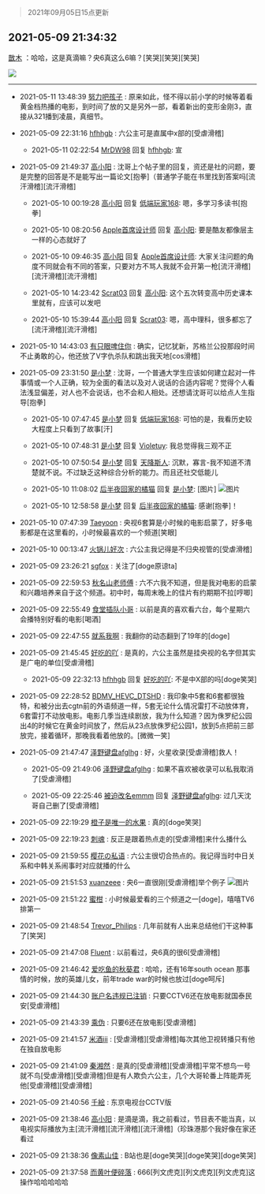 > 2021年09月05日15点更新
<link rel="stylesheet" href="https://cdn.jsdelivr.net/gh/taotie6/sampleJSON@main/css/photo_show.css">


 ## 2021-05-09 21:34:32 

 [㪚木](https://www.coolapk.com/feed/26871673?shareKey=YmY2NDBiZjU0MTA1NjEzMTc3ZjM~) ：哈哈，这是真滴嘛？央6真这么6嘛？[笑哭][笑哭][笑哭] 

<div class="album">
<img class="img-item" src="https://image.coolapk.com/feed/2021/0509/21/1081091_04216aa6_7266_4466@600x5727.jpeg" />
</div>

 ------- 

- 2021-05-11 13:48:39 [努力吧孩子](uid=1392654) : 原来如此，怪不得以前小学的时候等着看黄金档热播的电影，到时间了放的又是另外一部，看着新出的变形金刚3，直接从321播到凌晨，真细节。 

- 2021-05-09 22:31:16 [hfhhgb](uid=3145393) : 六公主可是直属中x部的[受虐滑稽] 

    - 2021-05-11 02:22:54 [MrDW98](uid=2940617) 回复 [hfhhgb](uid=3145393): 宣 

- 2021-05-09 21:49:37 [高小阳](uid=3558245) : 沈哥上个帖子里的回复，资还是社的问题，要是完整的回答是不是能写出一篇论文[抱拳]（普通学子能在书里找到答案吗[流汗滑稽][流汗滑稽] 

    - 2021-05-10 00:19:28 [高小阳](uid=3558245) 回复 [低端玩家168](uid=3759433): 嗯，多学习多读书[抱拳] 

    - 2021-05-10 08:20:56 [Apple首席设计师](uid=1550816) 回复 [高小阳](uid=3558245): 要是酷友都像层主一样的心态就好了 

    - 2021-05-10 09:46:35 [高小阳](uid=3558245) 回复 [Apple首席设计师](uid=1550816): 大家关注问题的角度不同就会有不同的答案，只要对方不骂人我就不会开第一枪[流汗滑稽][流汗滑稽][流汗滑稽] 

    - 2021-05-10 14:23:42 [Scrat03](uid=1896619) 回复 [高小阳](uid=3558245): 这个五次转变高中历史课本里就有，应该可以发吧 

    - 2021-05-10 15:39:44 [高小阳](uid=3558245) 回复 [Scrat03](uid=1896619): 嗯，高中理科，很多都忘了[流汗滑稽][流汗滑稽] 

- 2021-05-10 14:43:03 [有只眼啤住你](uid=4226102) : 确实，记忆犹新，苏格兰公投那段时间不止勇敢的心，他还放了V字仇杀队和跳出我天地[cos滑稽] 

- 2021-05-09 23:31:50 [是小梦](uid=1073638) : 沈哥，一个普通大学生应该如何建立起对一件事情或一个人正确，较为全面的看法以及对人说话的合适内容呢？觉得个人看法浅显偏差，对人也不会说话，也不会和人相处。还想请沈哥可以给点人生指导[抱拳] 

    - 2021-05-10 07:47:45 [是小梦](uid=1073638) 回复 [低端玩家168](uid=3759433): 可怕的是，我看历史较大程度上只看到了故事[汗] 

    - 2021-05-10 07:48:31 [是小梦](uid=1073638) 回复 [Violetuy](uid=1912222): 我总觉得我三观不正 

    - 2021-05-10 07:50:54 [是小梦](uid=1073638) 回复 [天降斯人](uid=3432732): 沉默，寡言-我不知道不清楚就不说。不过缺乏这种综合分析的能力。而且还社交低能儿 

    - 2021-05-10 11:08:02 [后半夜回家的橘猫](uid=5623121) 回复 [是小梦](uid=1073638): [图片] ![图片](https://image.coolapk.com/feed/2021/0510/11/5623121_e56077c9_6080_1232@882x9393.jpeg)

    - 2021-05-10 12:58:58 [是小梦](uid=1073638) 回复 [后半夜回家的橘猫](uid=5623121): 感谢[抱拳]！ 

- 2021-05-10 07:47:39 [Taeyoon](uid=2024516) : 央视6套算是小时候的电影启蒙了，好多电影都是在这里看的，小时候最喜欢的一个频道[笑眼] 

- 2021-05-10 00:13:47 [火锅儿好次](uid=2242533) : 六公主我记得是不归央视管的[受虐滑稽] 

- 2021-05-09 23:26:21 [sgfox](uid=445631) : 关注了[doge原谅ta] 

- 2021-05-09 22:59:53 [秋名山老师傅](uid=2775928) : 六不六我不知道，但是我对电影的启蒙和兴趣培养来自于这个频道。初中时，每周末晚上的佳片有约期期不拉[哼唧] 

- 2021-05-09 22:55:49 [食堂插队小哥](uid=2887735) : 以前是真的喜欢看六台，每个星期六会播特别好看的电影[喝酒] 

- 2021-05-09 22:47:55 [就系我啊](uid=1551540) : 我翻你的动态翻到了19年的[doge] 

- 2021-05-09 21:45:45 [好吃的吖](uid=697428) : 是真的，六公主虽然是挂央视的名字但其实是广电的单位[受虐滑稽] 

    - 2021-05-09 22:32:13 [hfhhgb](uid=3145393) 回复 [好吃的吖](uid=697428): 不是中X部的吗[doge笑哭] 

- 2021-05-09 22:28:52 [BDMV_HEVC_DTSHD](uid=3362907) : 我印象中5套和6套都很独特，和被分出去cgtn前的外语频道一样，5套无论什么情况雷打不动放体育，6套雷打不动放电影。电影几季当连续剧放，我为什么知道？因为侏罗纪公园出4的时候它在黄金时间放了，然后从23点放侏罗纪公园1，放到5点把前三部放完，接着循环，那晚我看着他放的<!--break-->。[微微一笑] 

- 2021-05-09 21:47:47 [泽野键盘afglhg](uid=1347187) : 好，火星收录[受虐滑稽]救人！ 

    - 2021-05-09 21:49:06 [泽野键盘afglhg](uid=1347187) : 如果不喜欢被收录可以私我取消了[受虐滑稽] 

    - 2021-05-09 22:25:46 [被迫改名emmm](uid=3302275) 回复 [泽野键盘afglhg](uid=1347187): 过几天沈哥自己删了[受虐滑稽] 

- 2021-05-09 22:19:29 [橙子是唯一的水果](uid=3157535) : 真的[doge笑哭] 

- 2021-05-09 22:19:23 [刺魂](uid=1662383) : 反正是跟着热点走的[受虐滑稽]来什么播什么 

- 2021-05-09 21:59:55 [樱花の私语](uid=2390529) : 六公主很切合热点的。我记得当时中日关系和中韩关系闹事时对应就播的什么 

- 2021-05-09 21:51:53 [xuanzeee](uid=1362965) : 央6一直很刚[受虐滑稽]举个例子 ![图片](https://image.coolapk.com/feed/2021/0509/21/1362965_93380a22_8305_916@1080x2400.jpeg)

- 2021-05-09 21:51:22 [蜜柑](uid=1097842) : 小时候最爱看的三个频道之一[doge]，嘻嘻TV6排第一 

- 2021-05-09 21:48:54 [Trevor_Philips](uid=1392771) : 几年前就有人出来总结他们干这种事了[笑哭] 

- 2021-05-09 21:47:08 [Fluent](uid=2150214) : 以前看过，央6真的很6[受虐滑稽] 

- 2021-05-09 21:46:42 [爱吃鱼的秋葵君](uid=1197189) : 哈哈，还有16年south ocean 那事情的时候，放的英雄儿女，前年trade war的时候也放过[doge呵斥] 

- 2021-05-09 21:44:30 [账户名违规已注销](uid=1039732) : 只要CCTV6还在放电影就国泰民安[受虐滑稽] 

- 2021-05-09 21:43:39 [乘伪](uid=3843637) : 只要6还在放电影[受虐滑稽] 

- 2021-05-09 21:41:57 [米酒iii](uid=3060400) : [受虐滑稽][受虐滑稽]每次其他卫视转播只有他在独自放电影 

- 2021-05-09 21:41:09 [秦湘然](uid=1343315) : 是真的[受虐滑稽][受虐滑稽]平常不想鸟一号就不鸟[受虐滑稽][受虐滑稽]但是有人欺负六公主，几个大哥轮番上阵能弄死他[受虐滑稽][受虐滑稽] 

- 2021-05-09 21:40:56 [千絵](uid=2718468) : 东京电视台CCTV版 

- 2021-05-09 21:38:46 [高小阳](uid=3558245) : 是滴是滴，我之前看过，节目表不能当真，以电视实际播放为主[流汗滑稽][流汗滑稽][流汗滑稽]（珍珠港那个我好像在家还看过 

- 2021-05-09 21:38:36 [像素山佳](uid=964517) : B站也是[doge笑哭][doge笑哭][doge笑哭] 

- 2021-05-09 21:37:58 [而黄叶便碎落](uid=2845514) : 666[列文虎克][列文虎克][列文虎克]这操作哈哈哈哈哈 

